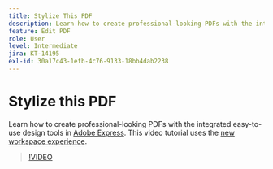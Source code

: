 ```yaml
---
title: Stylize This PDF
description: Learn how to create professional-looking PDFs with the integrated easy-to-use design tools in Adobe Express
feature: Edit PDF
role: User
level: Intermediate
jira: KT-14195
exl-id: 30a17c43-1efb-4c76-9133-18bb4dab2238
---
```

# Stylize this PDF

Learn how to create professional-looking PDFs with the integrated easy-to-use design tools in [Adobe Express](https://express.adobe.com). This video tutorial uses the [new workspace experience](new-workspace.md).

>[!VIDEO](https://video.tv.adobe.com/v/3425137?enablevpops&quality=12&learn=on&hidetitle=true)
